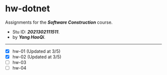 # hw-dotnet
Assignments for the ***Software Construction*** course. 
- Stu ID: ***2021302111511***. 
- by ***Yang HaoQi***.
---
- [x] hw-01 (Updated at 3/5)
- [x] hw-02 (Updated at 3/5)
- [ ] hw-03
- [ ] hw-04
